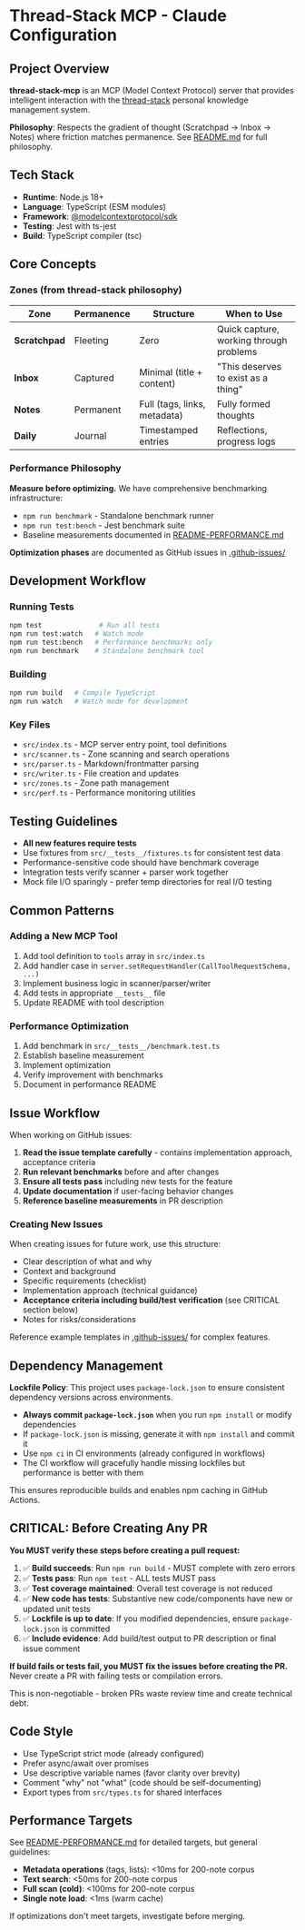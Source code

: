 # Thread-Stack MCP - Claude Configuration

## Project Overview

**thread-stack-mcp** is an MCP (Model Context Protocol) server that provides intelligent interaction with the [thread-stack](https://github.com/nlsherman-24861/thread-stack) personal knowledge management system.

**Philosophy**: Respects the gradient of thought (Scratchpad → Inbox → Notes) where friction matches permanence. See [README.md](../README.md) for full philosophy.

## Tech Stack

- **Runtime**: Node.js 18+
- **Language**: TypeScript (ESM modules)
- **Framework**: [@modelcontextprotocol/sdk](https://github.com/modelcontextprotocol)
- **Testing**: Jest with ts-jest
- **Build**: TypeScript compiler (tsc)

## Core Concepts

### Zones (from thread-stack philosophy)

| Zone | Permanence | Structure | When to Use |
|------|------------|-----------|-------------|
| **Scratchpad** | Fleeting | Zero | Quick capture, working through problems |
| **Inbox** | Captured | Minimal (title + content) | "This deserves to exist as a thing" |
| **Notes** | Permanent | Full (tags, links, metadata) | Fully formed thoughts |
| **Daily** | Journal | Timestamped entries | Reflections, progress logs |

### Performance Philosophy

**Measure before optimizing.** We have comprehensive benchmarking infrastructure:
- `npm run benchmark` - Standalone benchmark runner
- `npm run test:bench` - Jest benchmark suite
- Baseline measurements documented in [README-PERFORMANCE.md](../README-PERFORMANCE.md)

**Optimization phases** are documented as GitHub issues in [.github-issues/](.github-issues/)

## Development Workflow

### Running Tests

```bash
npm test              # Run all tests
npm run test:watch   # Watch mode
npm run test:bench   # Performance benchmarks only
npm run benchmark    # Standalone benchmark tool
```

### Building

```bash
npm run build   # Compile TypeScript
npm run watch   # Watch mode for development
```

### Key Files

- `src/index.ts` - MCP server entry point, tool definitions
- `src/scanner.ts` - Zone scanning and search operations
- `src/parser.ts` - Markdown/frontmatter parsing
- `src/writer.ts` - File creation and updates
- `src/zones.ts` - Zone path management
- `src/perf.ts` - Performance monitoring utilities

## Testing Guidelines

- **All new features require tests**
- Use fixtures from `src/__tests__/fixtures.ts` for consistent test data
- Performance-sensitive code should have benchmark coverage
- Integration tests verify scanner + parser work together
- Mock file I/O sparingly - prefer temp directories for real I/O testing

## Common Patterns

### Adding a New MCP Tool

1. Add tool definition to `tools` array in `src/index.ts`
2. Add handler case in `server.setRequestHandler(CallToolRequestSchema, ...)`
3. Implement business logic in scanner/parser/writer
4. Add tests in appropriate `__tests__` file
5. Update README with tool description

### Performance Optimization

1. Add benchmark in `src/__tests__/benchmark.test.ts`
2. Establish baseline measurement
3. Implement optimization
4. Verify improvement with benchmarks
5. Document in performance README

## Issue Workflow

When working on GitHub issues:

1. **Read the issue template carefully** - contains implementation approach, acceptance criteria
2. **Run relevant benchmarks** before and after changes
3. **Ensure all tests pass** including new tests for the feature
4. **Update documentation** if user-facing behavior changes
5. **Reference baseline measurements** in PR description

### Creating New Issues

When creating issues for future work, use this structure:
- Clear description of what and why
- Context and background
- Specific requirements (checklist)
- Implementation approach (technical guidance)
- **Acceptance criteria including build/test verification** (see CRITICAL section below)
- Notes for risks/considerations

Reference example templates in [.github-issues/](.github-issues/) for complex features.

## Dependency Management

**Lockfile Policy**: This project uses `package-lock.json` to ensure consistent dependency versions across environments.

- **Always commit `package-lock.json`** when you run `npm install` or modify dependencies
- If `package-lock.json` is missing, generate it with `npm install` and commit it
- Use `npm ci` in CI environments (already configured in workflows)
- The CI workflow will gracefully handle missing lockfiles but performance is better with them

This ensures reproducible builds and enables npm caching in GitHub Actions.

## CRITICAL: Before Creating Any PR

**You MUST verify these steps before creating a pull request:**

1. ✅ **Build succeeds**: Run `npm run build` - MUST complete with zero errors
2. ✅ **Tests pass**: Run `npm test` - ALL tests MUST pass
3. ✅ **Test coverage maintained**: Overall test coverage is not reduced
4. ✅ **New code has tests**: Substantive new code/components have new or updated unit tests
5. ✅ **Lockfile is up to date**: If you modified dependencies, ensure `package-lock.json` is committed
6. ✅ **Include evidence**: Add build/test output to PR description or final issue comment

**If build fails or tests fail, you MUST fix the issues before creating the PR.** Never create a PR with failing tests or compilation errors.

This is non-negotiable - broken PRs waste review time and create technical debt.

## Code Style

- Use TypeScript strict mode (already configured)
- Prefer async/await over promises
- Use descriptive variable names (favor clarity over brevity)
- Comment "why" not "what" (code should be self-documenting)
- Export types from `src/types.ts` for shared interfaces

## Performance Targets

See [README-PERFORMANCE.md](../README-PERFORMANCE.md) for detailed targets, but general guidelines:

- **Metadata operations** (tags, lists): <10ms for 200-note corpus
- **Text search**: <50ms for 200-note corpus
- **Full scan (cold)**: <100ms for 200-note corpus
- **Single note load**: <1ms (warm cache)

If optimizations don't meet targets, investigate before merging.
